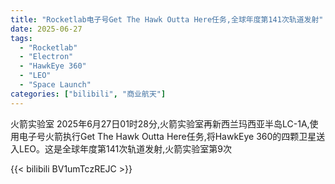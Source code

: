 ```yaml
---
title: "Rocketlab电子号Get The Hawk Outta Here任务,全球年度第141次轨道发射"
date: 2025-06-27
tags:
  - "Rocketlab"
  - "Electron"
  - "HawkEye 360"
  - "LEO"
  - "Space Launch"
categories: ["bilibili", "商业航天"]
---
```


火箭实验室
2025年6月27日01时28分,火箭实验室再新西兰玛西亚半岛LC-1A,使用电子号火箭执行Get The Hawk Outta Here任务,将HawkEye 360的四颗卫星送入LEO。这是全球年度第141次轨道发射,火箭实验室第9次

{{< bilibili BV1umTczREJC >}}